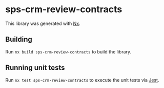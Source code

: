# sps-crm-review-contracts

This library was generated with [Nx](https://nx.dev).

## Building

Run `nx build sps-crm-review-contracts` to build the library.

## Running unit tests

Run `nx test sps-crm-review-contracts` to execute the unit tests via [Jest](https://jestjs.io).
